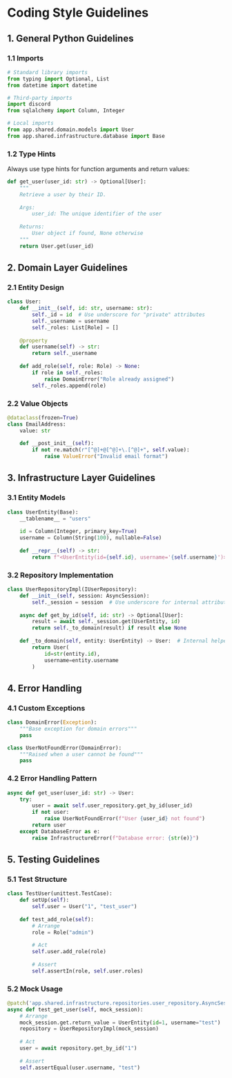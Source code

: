 # Coding Style Guidelines

## 1. General Python Guidelines

### 1.1 Imports
```python
# Standard library imports
from typing import Optional, List
from datetime import datetime

# Third-party imports
import discord
from sqlalchemy import Column, Integer

# Local imports
from app.shared.domain.models import User
from app.shared.infrastructure.database import Base
```

### 1.2 Type Hints
Always use type hints for function arguments and return values:
```python
def get_user(user_id: str) -> Optional[User]:
    """
    Retrieve a user by their ID.
    
    Args:
        user_id: The unique identifier of the user
        
    Returns:
        User object if found, None otherwise
    """
    return User.get(user_id)
```

## 2. Domain Layer Guidelines

### 2.1 Entity Design
```python
class User:
    def __init__(self, id: str, username: str):
        self._id = id  # Use underscore for "private" attributes
        self._username = username
        self._roles: List[Role] = []
    
    @property
    def username(self) -> str:
        return self._username
    
    def add_role(self, role: Role) -> None:
        if role in self._roles:
            raise DomainError("Role already assigned")
        self._roles.append(role)
```

### 2.2 Value Objects
```python
@dataclass(frozen=True)
class EmailAddress:
    value: str
    
    def __post_init__(self):
        if not re.match(r"[^@]+@[^@]+\.[^@]+", self.value):
            raise ValueError("Invalid email format")
```

## 3. Infrastructure Layer Guidelines

### 3.1 Entity Models
```python
class UserEntity(Base):
    __tablename__ = "users"
    
    id = Column(Integer, primary_key=True)
    username = Column(String(100), nullable=False)
    
    def __repr__(self) -> str:
        return f"<UserEntity(id={self.id}, username='{self.username}')>"
```

### 3.2 Repository Implementation
```python
class UserRepositoryImpl(IUserRepository):
    def __init__(self, session: AsyncSession):
        self._session = session  # Use underscore for internal attributes
    
    async def get_by_id(self, id: str) -> Optional[User]:
        result = await self._session.get(UserEntity, id)
        return self._to_domain(result) if result else None
    
    def _to_domain(self, entity: UserEntity) -> User:  # Internal helper methods with underscore
        return User(
            id=str(entity.id),
            username=entity.username
        )
```

## 4. Error Handling

### 4.1 Custom Exceptions
```python
class DomainError(Exception):
    """Base exception for domain errors"""
    pass

class UserNotFoundError(DomainError):
    """Raised when a user cannot be found"""
    pass
```

### 4.2 Error Handling Pattern
```python
async def get_user(user_id: str) -> User:
    try:
        user = await self.user_repository.get_by_id(user_id)
        if not user:
            raise UserNotFoundError(f"User {user_id} not found")
        return user
    except DatabaseError as e:
        raise InfrastructureError(f"Database error: {str(e)}")
```

## 5. Testing Guidelines

### 5.1 Test Structure
```python
class TestUser(unittest.TestCase):
    def setUp(self):
        self.user = User("1", "test_user")
    
    def test_add_role(self):
        # Arrange
        role = Role("admin")
        
        # Act
        self.user.add_role(role)
        
        # Assert
        self.assertIn(role, self.user.roles)
```

### 5.2 Mock Usage
```python
@patch('app.shared.infrastructure.repositories.user_repository.AsyncSession')
async def test_get_user(self, mock_session):
    # Arrange
    mock_session.get.return_value = UserEntity(id=1, username="test")
    repository = UserRepositoryImpl(mock_session)
    
    # Act
    user = await repository.get_by_id("1")
    
    # Assert
    self.assertEqual(user.username, "test")
``` 